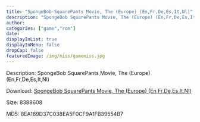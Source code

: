 ```yaml
---
title: "SpongeBob SquarePants Movie, The (Europe) (En,Fr,De,Es,It,Nl)"
description: "SpongeBob SquarePants Movie, The (Europe) (En,Fr,De,Es,It,Nl)"
author: 
categories: ["game","rom"]
date: 
displayInList: true
displayInMenu: false
dropCap: false
featuredImage: /img/miss/gamemiss.jpg
---
```


Description: SpongeBob SquarePants Movie, The (Europe) (En,Fr,De,Es,It,Nl)

Download: <a style="text-decoration:underline;" href="https://mega.nz/#!fHJg1IKC!URgwlBb3JiT-XyeBRZaP3Em4Z6_y0MCRSurS-YyL0GM" target = "_blank" rel = "nofollow" > SpongeBob SquarePants Movie, The (Europe) (En,Fr,De,Es,It,Nl)</a>

Size: 8388608

MD5: 8EA169D37C038EA5F0CF9A1FB39554B7

